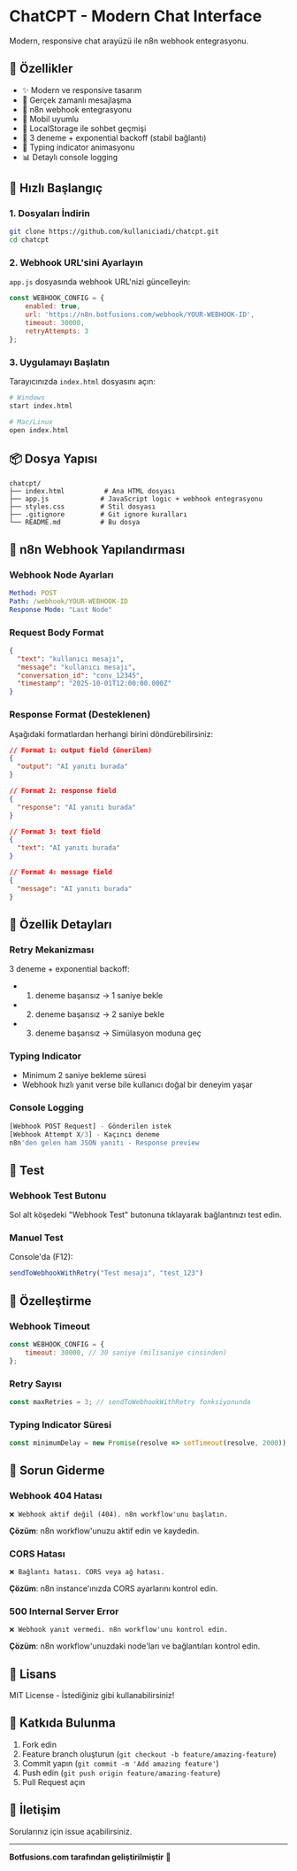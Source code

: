 # ChatCPT - Modern Chat Interface

Modern, responsive chat arayüzü ile n8n webhook entegrasyonu.

## 🌟 Özellikler

- ✨ Modern ve responsive tasarım
- 💬 Gerçek zamanlı mesajlaşma
- 🔄 n8n webhook entegrasyonu
- 📱 Mobil uyumlu
- 💾 LocalStorage ile sohbet geçmişi
- 🔄 3 deneme + exponential backoff (stabil bağlantı)
- 🎯 Typing indicator animasyonu
- 📊 Detaylı console logging

## 🚀 Hızlı Başlangıç

### 1. Dosyaları İndirin

```bash
git clone https://github.com/kullaniciadi/chatcpt.git
cd chatcpt
```

### 2. Webhook URL'sini Ayarlayın

`app.js` dosyasında webhook URL'nizi güncelleyin:

```javascript
const WEBHOOK_CONFIG = {
    enabled: true,
    url: 'https://n8n.botfusions.com/webhook/YOUR-WEBHOOK-ID',
    timeout: 30000,
    retryAttempts: 3
};
```

### 3. Uygulamayı Başlatın

Tarayıcınızda `index.html` dosyasını açın:

```bash
# Windows
start index.html

# Mac/Linux
open index.html
```

## 📦 Dosya Yapısı

```
chatcpt/
├── index.html          # Ana HTML dosyası
├── app.js             # JavaScript logic + webhook entegrasyonu
├── styles.css         # Stil dosyası
├── .gitignore         # Git ignore kuralları
└── README.md          # Bu dosya
```

## 🔧 n8n Webhook Yapılandırması

### Webhook Node Ayarları

```yaml
Method: POST
Path: /webhook/YOUR-WEBHOOK-ID
Response Mode: "Last Node"
```

### Request Body Format

```json
{
  "text": "kullanıcı mesajı",
  "message": "kullanıcı mesajı",
  "conversation_id": "conv_12345",
  "timestamp": "2025-10-01T12:00:00.000Z"
}
```

### Response Format (Desteklenen)

Aşağıdaki formatlardan herhangi birini döndürebilirsiniz:

```json
// Format 1: output field (önerilen)
{
  "output": "AI yanıtı burada"
}

// Format 2: response field
{
  "response": "AI yanıtı burada"
}

// Format 3: text field
{
  "text": "AI yanıtı burada"
}

// Format 4: message field
{
  "message": "AI yanıtı burada"
}
```

## 🎯 Özellik Detayları

### Retry Mekanizması

3 deneme + exponential backoff:
- 1. deneme başarısız → 1 saniye bekle
- 2. deneme başarısız → 2 saniye bekle
- 3. deneme başarısız → Simülasyon moduna geç

### Typing Indicator

- Minimum 2 saniye bekleme süresi
- Webhook hızlı yanıt verse bile kullanıcı doğal bir deneyim yaşar

### Console Logging

```javascript
[Webhook POST Request] - Gönderilen istek
[Webhook Attempt X/3] - Kaçıncı deneme
n8n'den gelen ham JSON yanıtı - Response preview
```

## 🧪 Test

### Webhook Test Butonu

Sol alt köşedeki "Webhook Test" butonuna tıklayarak bağlantınızı test edin.

### Manuel Test

Console'da (F12):

```javascript
sendToWebhookWithRetry("Test mesajı", "test_123")
```

## 🎨 Özelleştirme

### Webhook Timeout

```javascript
const WEBHOOK_CONFIG = {
    timeout: 30000, // 30 saniye (milisaniye cinsinden)
};
```

### Retry Sayısı

```javascript
const maxRetries = 3; // sendToWebhookWithRetry fonksiyonunda
```

### Typing Indicator Süresi

```javascript
const minimumDelay = new Promise(resolve => setTimeout(resolve, 2000)); // 2 saniye
```

## 🐛 Sorun Giderme

### Webhook 404 Hatası

```
❌ Webhook aktif değil (404). n8n workflow'unu başlatın.
```

**Çözüm**: n8n workflow'unuzu aktif edin ve kaydedin.

### CORS Hatası

```
❌ Bağlantı hatası. CORS veya ağ hatası.
```

**Çözüm**: n8n instance'ınızda CORS ayarlarını kontrol edin.

### 500 Internal Server Error

```
❌ Webhook yanıt vermedi. n8n workflow'unu kontrol edin.
```

**Çözüm**: n8n workflow'unuzdaki node'ları ve bağlantıları kontrol edin.

## 📝 Lisans

MIT License - İstediğiniz gibi kullanabilirsiniz!

## 🤝 Katkıda Bulunma

1. Fork edin
2. Feature branch oluşturun (`git checkout -b feature/amazing-feature`)
3. Commit yapın (`git commit -m 'Add amazing feature'`)
4. Push edin (`git push origin feature/amazing-feature`)
5. Pull Request açın

## 📧 İletişim

Sorularınız için issue açabilirsiniz.

---

**Botfusions.com tarafından geliştirilmiştir** 🚀
